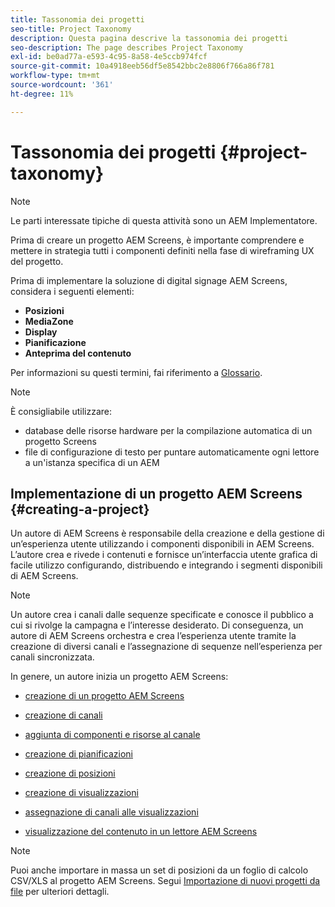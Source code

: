 ```yaml
---
title: Tassonomia dei progetti
seo-title: Project Taxonomy
description: Questa pagina descrive la tassonomia dei progetti
seo-description: The page describes Project Taxonomy
exl-id: be0ad77a-e593-4c95-8a58-4e5ccb974fcf
source-git-commit: 10a4918eeb56df5e8542bbc2e8806f766a86f781
workflow-type: tm+mt
source-wordcount: '361'
ht-degree: 11%

---
```


# Tassonomia dei progetti {#project-taxonomy}

>[!NOTE]
>
>Le parti interessate tipiche di questa attività sono un AEM Implementatore.

Prima di creare un progetto AEM Screens, è importante comprendere e mettere in strategia tutti i componenti definiti nella fase di wireframing UX del progetto.

Prima di implementare la soluzione di digital signage AEM Screens, considera i seguenti elementi:

* **Posizioni**
* **MediaZone**
* **Display**
* **Pianificazione**
* **Anteprima del contenuto**

Per informazioni su questi termini, fai riferimento a [Glossario](https://experienceleague.adobe.com/docs/experience-manager-screens/user-guide/overview/screens-glossary.html?lang=en).

>[!NOTE]
>
>È consigliabile utilizzare:
>
>* database delle risorse hardware per la compilazione automatica di un progetto Screens
>* file di configurazione di testo per puntare automaticamente ogni lettore a un&#39;istanza specifica di un AEM


## Implementazione di un progetto AEM Screens {#creating-a-project}

Un autore di AEM Screens è responsabile della creazione e della gestione di un’esperienza utente utilizzando i componenti disponibili in AEM Screens. L’autore crea e rivede i contenuti e fornisce un’interfaccia utente grafica di facile utilizzo configurando, distribuendo e integrando i segmenti disponibili di AEM Screens.

>[!NOTE]
>
>Un autore crea i canali dalle sequenze specificate e conosce il pubblico a cui si rivolge la campagna e l’interesse desiderato. Di conseguenza, un autore di AEM Screens orchestra e crea l’esperienza utente tramite la creazione di diversi canali e l’assegnazione di sequenze nell’esperienza per canali sincronizzata.

In genere, un autore inizia un progetto AEM Screens:

* [creazione di un progetto AEM Screens](https://experienceleague.adobe.com/docs/experience-manager-screens/user-guide/authoring/setting-up-projects/creating-a-screens-project.html?lang=en)
* [creazione di canali](https://experienceleague.adobe.com/docs/experience-manager-screens/user-guide/authoring/setting-up-projects/managing-channels.html?lang=en)
* [aggiunta di componenti e risorse al canale](https://experienceleague.adobe.com/docs/experience-manager-screens/user-guide/authoring/product-features/adding-components-to-a-channel.html?lang=en)
* [creazione di pianificazioni](https://experienceleague.adobe.com/docs/experience-manager-screens/user-guide/authoring/setting-up-projects/managing-schedules.html?lang=en)
* [creazione di posizioni](https://experienceleague.adobe.com/docs/experience-manager-screens/user-guide/authoring/setting-up-projects/managing-locations.html?lang=en)
* [creazione di visualizzazioni](https://experienceleague.adobe.com/docs/experience-manager-screens/user-guide/authoring/setting-up-projects/managing-displays.html?lang=en)
* [assegnazione di canali alle visualizzazioni](https://experienceleague.adobe.com/docs/experience-manager-screens/user-guide/authoring/setting-up-projects/assigning-channels/channel-assignment.html?lang=en)

* [visualizzazione del contenuto in un lettore AEM Screens](https://experienceleague.adobe.com/docs/experience-manager-screens/user-guide/administering/working-with-screens-player.html?lang=en)

>[!NOTE]
>Puoi anche importare in massa un set di posizioni da un foglio di calcolo CSV/XLS al progetto AEM Screens. Segui [Importazione di nuovi progetti da file](https://experienceleague.adobe.com/docs/experience-manager-screens/user-guide/administering/project-importer.html?lang=en) per ulteriori dettagli.
